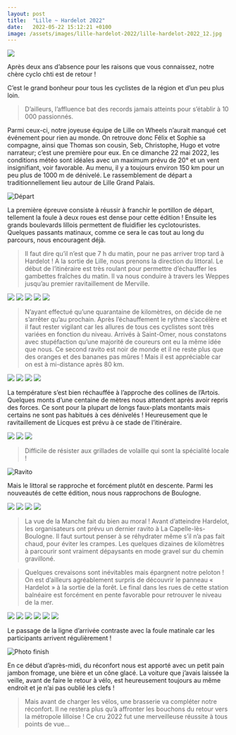 ```yaml
---
layout: post
title:  "Lille ~ Hardelot 2022"
date:   2022-05-22 15:12:21 +0100
image: /assets/images/lille-hardelot-2022/lille-hardelot-2022_12.jpg
---
```


<div class="gallery-box">
  <div class="gallery">
<img src="/assets/images/lille-hardelot-2022/lille-hardelot-2022_2.jpg">
</div>
</div>

Après deux ans d’absence pour les raisons que vous connaissez, notre chère cyclo chti est de retour !

C’est le grand bonheur pour tous les cyclistes de la région et d’un peu plus loin.

> D’ailleurs, l’affluence bat des records jamais atteints pour s’établir à 10 000 passionnés.

Parmi ceux-ci, notre joyeuse équipe de Lille on Wheels n’aurait manqué cet événement pour rien au monde.
On retrouve donc Félix et Sophie sa compagne, ainsi que Thomas son cousin, Seb, Christophe, Hugo et votre narrateur; c’est une première pour eux.
En ce dimanche 22 mai 2022, les conditions météo sont idéales avec un maximum prévu de 20° et un vent insignifiant, voir favorable.
Au menu, il y a toujours environ 150 km pour un peu plus de 1000 m de dénivelé.
Le rassemblement de départ a traditionnellement lieu autour de Lille Grand Palais.

![Départ ](/assets/images/lille-hardelot-2022/lille-hardelot-2022_1.jpg)

La première épreuve consiste à réussir à franchir le portillon de départ, tellement la foule à deux roues est dense pour cette édition !
Ensuite les grands boulevards lillois permettent de fluidifier les cyclotouristes.
Quelques passants matinaux, comme ce sera le cas tout au long du parcours, nous encouragent déjà.

> Il faut dire qu’il n’est que 7 h du matin, pour ne pas arriver trop tard à Hardelot !
A la sortie de Lille, nous prenons la direction du littoral.
Le début de l’itinéraire est très roulant pour permettre d’échauffer les gambettes fraîches du matin.
Il va nous conduire à travers les Weppes jusqu’au premier ravitaillement de Merville.

<div class="gallery-box">
  <div class="gallery">
<img src="/assets/images/lille-hardelot-2022/lille-hardelot-2022_2.jpg"  >
<img src="/assets/images/lille-hardelot-2022/lille-hardelot-2022_3.jpg"  >
<img src="/assets/images/lille-hardelot-2022/lille-hardelot-2022_4.jpg"  >
<img src="/assets/images/lille-hardelot-2022/lille-hardelot-2022_5.jpg"  >
<img src="/assets/images/lille-hardelot-2022/lille-hardelot-2022_6.jpg"  >
</div>
</div>

> N’ayant effectué qu’une quarantaine de kilomètres, on décide de ne s’arrêter qu’au prochain.
Après l’échauffement le rythme s’accélère et il faut rester vigilant car les allures de tous ces cyclistes sont très variées en fonction du niveau.
Arrivés à Saint-Omer, nous constatons avec stupéfaction qu’une majorité de coureurs ont eu la même idée que nous.
Ce second ravito est noir de monde et il ne reste plus que des oranges et des bananes pas mûres !
Mais il est appréciable car on est à mi-distance après 80 km.

<div class="gallery-box">
  <div class="gallery">
<img src="/assets/images/lille-hardelot-2022/lille-hardelot-2022_7.jpg">
<img src="/assets/images/lille-hardelot-2022/lille-hardelot-2022_8.jpg">
<img src="/assets/images/lille-hardelot-2022/lille-hardelot-2022_9.jpg">
<img src="/assets/images/lille-hardelot-2022/lille-hardelot-2022_10.jpg">
</div>
</div>

La température s’est bien réchauffée à l’approche des collines de l’Artois.
Quelques monts d’une centaine de mètres nous attendent après avoir repris des forces.
Ce sont pour la plupart de longs faux-plats montants mais certains ne sont pas habitués à ces dénivelés !
Heureusement que le ravitaillement de Licques est prévu à ce stade de l’itinéraire.

<div class="gallery-box">
  <div class="gallery">
<img src="/assets/images/lille-hardelot-2022/lille-hardelot-2022_11.jpg">
<img src="/assets/images/lille-hardelot-2022/lille-hardelot-2022_12.jpg">
<img src="/assets/images/lille-hardelot-2022/lille-hardelot-2022_13.jpg">
</div>
</div>

> Difficile de résister aux grillades de volaille qui sont la spécialité locale !

![Ravito ](/assets/images/lille-hardelot-2022/lille-hardelot-2022_14.jpg)

Mais le littoral se rapproche et forcément plutôt en descente.
Parmi les nouveautés de cette édition, nous nous rapprochons de Boulogne.

<div class="gallery-box">
  <div class="gallery">
<img src="/assets/images/lille-hardelot-2022/lille-hardelot-2022_15.jpg">
<img src="/assets/images/lille-hardelot-2022/lille-hardelot-2022_16.jpg">
<img src="/assets/images/lille-hardelot-2022/lille-hardelot-2022_17.jpg">
<img src="/assets/images/lille-hardelot-2022/lille-hardelot-2022_18.jpg">
</div>
</div>

> La vue de la Manche fait du bien au moral !
Avant d’atteindre Hardelot, les organisateurs ont prévu un dernier ravito à La Capelle-lès-Boulogne.
Il faut surtout penser à se réhydrater même s’il n’a pas fait chaud, pour éviter les crampes.
Les quelques dizaines de kilomètres à parcourir sont vraiment dépaysants en mode gravel sur du chemin gravilloné.

> Quelques crevaisons sont inévitables mais épargnent notre peloton !
On est d’ailleurs agréablement surpris de découvrir le panneau « Hardelot » à la sortie de la forêt.
Le final dans les rues de cette station balnéaire est forcément en pente favorable pour retrouver le niveau de la mer.


<div class="gallery-box">
  <div class="gallery">
<img src="/assets/images/lille-hardelot-2022/lille-hardelot-2022_19.jpg">
<img src="/assets/images/lille-hardelot-2022/lille-hardelot-2022_20.jpg">
<img src="/assets/images/lille-hardelot-2022/lille-hardelot-2022_21.jpg">
<img src="/assets/images/lille-hardelot-2022/lille-hardelot-2022_22.jpg">
<img src="/assets/images/lille-hardelot-2022/lille-hardelot-2022_23.jpg">
<img src="/assets/images/lille-hardelot-2022/lille-hardelot-2022_24.jpg">
</div>
</div>

Le passage de la ligne d’arrivée contraste avec la foule matinale car les participants arrivent régulièrement !


![Photo finish](/assets/images/lille-hardelot-2022/lille-hardelot-2022_25.jpg)

En ce début d’après-midi, du réconfort nous est apporté avec un petit pain jambon fromage, une bière et un cône glacé.
La voiture que j’avais laissée la veille, avant de faire le retour à vélo, est heureusement toujours au même endroit et je n’ai pas oublié les clefs !

> Mais avant de charger les vélos, une brasserie va compléter notre réconfort.
Il ne restera plus qu’à affronter les bouchons du retour vers la métropole lilloise !
Ce cru 2022 fut une merveilleuse réussite à tous points de vue…

<center><div class='strava-embed-placeholder' data-embed-type='activity' data-embed-id='7184593673'></div><script src='https://strava-embeds.com/embed.js'></script></center>